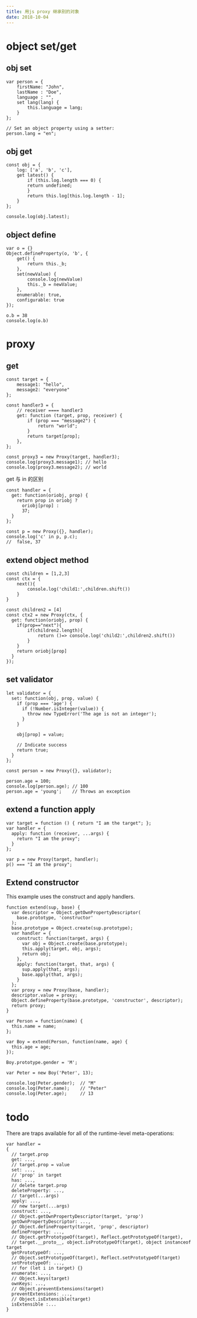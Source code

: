 ```yaml
---
title: 用js proxy 继承别的对象
date: 2018-10-04
---
```

# object set/get

## obj set 

    var person = {
        firstName: "John",
        lastName : "Doe",
        language : "",
        set lang(lang) {
            this.language = lang;
        }
    };

    // Set an object property using a setter:
    person.lang = "en";

## obj get

    const obj = {
        log: ['a', 'b', 'c'],
        get latest() {
            if (this.log.length === 0) {
            return undefined;
            }
            return this.log[this.log.length - 1];
        }
    };

    console.log(obj.latest);

## object define

    var o = {}
    Object.defineProperty(o, 'b', {
        get() { 
            return this._b; 
        },
        set(newValue) { 
            console.log(newValue)
            this._b = newValue; 
        },
        enumerable: true,
        configurable: true
    });

    o.b = 38
    console.log(o.b)

# proxy
## get

    const target = {
        message1: "hello",
        message2: "everyone"
    };

    const handler3 = {
        // receiver ==== handler3
        get: function (target, prop, receiver) {
            if (prop === "message2") {
                return "world";
            }
            return target[prop];
        },
    };

    const proxy3 = new Proxy(target, handler3);
    console.log(proxy3.message1); // hello
    console.log(proxy3.message2); // world

get 与 in 的区别

    const handler = {
      get: function(oriobj, prop) {
        return prop in oriobj ?
          oriobj[prop] :
          37;
      }
    };

    const p = new Proxy({}, handler);
    console.log('c' in p, p.c);
    //  false, 37

## extend object method

    const children = [1,2,3]
    const ctx = {
        next(){
            console.log('child1:',children.shift())
        }
    }

    const children2 = [4]
    const ctx2 = new Proxy(ctx, {
      get: function(oriobj, prop) {
        if(prop=="next"){
            if(children2.length){
                return ()=> console.log('child2:',children2.shift())
            }
        }
        return oriobj[prop]
      }
    });


## set validator
    let validator = {
      set: function(obj, prop, value) {
        if (prop === 'age') {
          if (!Number.isInteger(value)) {
            throw new TypeError('The age is not an integer');
          }
        }

        obj[prop] = value;

        // Indicate success
        return true;
      }
    };

    const person = new Proxy({}, validator);

    person.age = 100;
    console.log(person.age); // 100
    person.age = 'young';    // Throws an exception

## extend a function apply

    var target = function () { return "I am the target"; };
    var handler = {
      apply: function (receiver, ...args) {
        return "I am the proxy";
      }
    };

    var p = new Proxy(target, handler);
    p() === "I am the proxy";

## Extend constructor
This example uses the construct and apply handlers.

    function extend(sup, base) {
      var descriptor = Object.getOwnPropertyDescriptor(
        base.prototype, 'constructor'
      );
      base.prototype = Object.create(sup.prototype);
      var handler = {
        construct: function(target, args) {
          var obj = Object.create(base.prototype);
          this.apply(target, obj, args);
          return obj;
        },
        apply: function(target, that, args) {
          sup.apply(that, args);
          base.apply(that, args);
        }
      };
      var proxy = new Proxy(base, handler);
      descriptor.value = proxy;
      Object.defineProperty(base.prototype, 'constructor', descriptor);
      return proxy;
    }

    var Person = function(name) {
      this.name = name;
    };

    var Boy = extend(Person, function(name, age) {
      this.age = age;
    });

    Boy.prototype.gender = 'M';

    var Peter = new Boy('Peter', 13);

    console.log(Peter.gender);  // "M"
    console.log(Peter.name);    // "Peter"
    console.log(Peter.age);     // 13

# todo
There are traps available for all of the runtime-level meta-operations:

    var handler =
    {
      // target.prop
      get: ...,
      // target.prop = value
      set: ...,
      // 'prop' in target
      has: ...,
      // delete target.prop
      deleteProperty: ...,
      // target(...args)
      apply: ...,
      // new target(...args)
      construct: ...,
      // Object.getOwnPropertyDescriptor(target, 'prop')
      getOwnPropertyDescriptor: ...,
      // Object.defineProperty(target, 'prop', descriptor)
      defineProperty: ...,
      // Object.getPrototypeOf(target), Reflect.getPrototypeOf(target),
      // target.__proto__, object.isPrototypeOf(target), object instanceof target
      getPrototypeOf: ...,
      // Object.setPrototypeOf(target), Reflect.setPrototypeOf(target)
      setPrototypeOf: ...,
      // for (let i in target) {}
      enumerate: ...,
      // Object.keys(target)
      ownKeys: ...,
      // Object.preventExtensions(target)
      preventExtensions: ...,
      // Object.isExtensible(target)
      isExtensible :...
    }